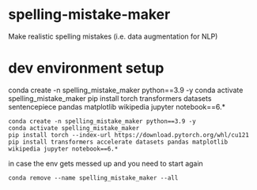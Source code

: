 # spelling-mistake-maker
Make realistic spelling mistakes (i.e. data augmentation for NLP)

# dev environment setup

conda create -n spelling_mistake_maker python==3.9 -y
conda activate spelling_mistake_maker
pip install torch transformers datasets sentencepiece pandas matplotlib wikipedia jupyter notebook==6.*

```
conda create -n spelling_mistake_maker python==3.9 -y
conda activate spelling_mistake_maker
pip install torch --index-url https://download.pytorch.org/whl/cu121
pip install transformers accelerate datasets pandas matplotlib wikipedia jupyter notebook==6.*
```

in case the env gets messed up and you need to start again

`conda remove --name spelling_mistake_maker --all`